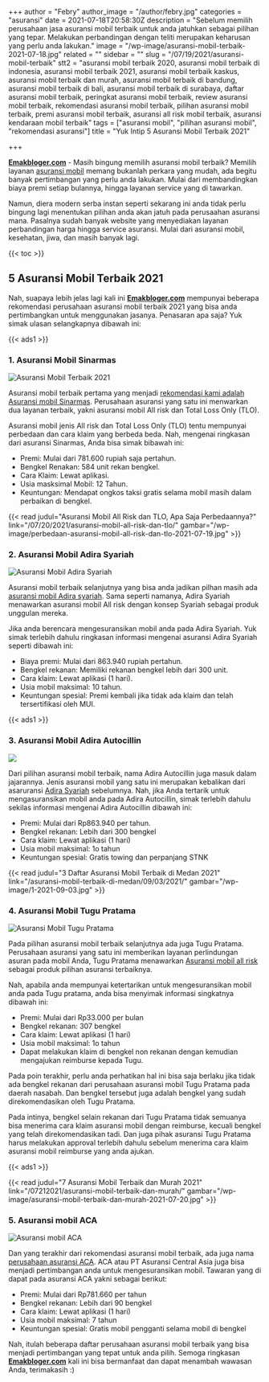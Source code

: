 +++
author = "Febry"
author_image = "/author/febry.jpg"
categories = "asuransi"
date = 2021-07-18T20:58:30Z
description = "Sebelum memilih perusahaan jasa asuransi mobil terbaik untuk anda jatuhkan sebagai pilihan yang tepar. Melakukan perbandingan dengan teliti merupakan keharusan yang perlu anda lakukan."
image = "/wp-image/asuransi-mobil-terbaik-2021-07-18.jpg"
related = ""
sidebar = ""
slug = "/07/19/2021/asuransi-mobil-terbaik"
stt2 = "asuransi mobil terbaik 2020, asuransi mobil terbaik di indonesia, asuransi mobil terbaik 2021, asuransi mobil terbaik kaskus, asuransi mobil terbaik dan murah, asuransi mobil terbaik di bandung, asuransi mobil terbaik di bali, asuransi mobil terbaik di surabaya, daftar asuransi mobil terbaik, peringkat asuransi mobil terbaik, review asuransi mobil terbaik, rekomendasi asuransi mobil terbaik, pilihan asuransi mobil terbaik, premi asuransi mobil terbaik, asuransi all risk mobil terbaik, asuransi kendaraan mobil terbaik"
tags = ["asuransi mobil", "pilihan asuransi mobil", "rekomendasi asuransi"]
title = "Yuk Intip 5 Asuransi Mobil Terbaik 2021"

+++

[**Emakbloger.com**](/) - Masih bingung memilih asuransi mobil terbaik? Memilih layanan [asuransi mobil](/tags/asuransi-mobil) memang bukanlah perkara yang mudah, ada begitu banyak pertimbangan yang perlu anda lakukan. Mulai dari membandingkan biaya premi setiap bulannya, hingga layanan service yang di tawarkan.

Namun, diera modern serba instan seperti sekarang ini anda tidak perlu bingung lagi menentukan pilihan anda akan jatuh pada perusaahan asuransi mana. Pasalnya sudah banyak website yang menyediakan layanan perbandingan harga hingga service asuransi. Mulai dari asuransi mobil, kesehatan, jiwa, dan masih banyak lagi.

{{< toc >}}

## 5 Asuransi Mobil Terbaik 2021

Nah, suapaya lebih jelas lagi kali ini [**Emakbloger.com**](/) mempunyai beberapa rekomendasi perusahaan asuransi mobil terbaik 2021 yang bisa anda pertimbangkan untuk menggunakan jasanya. Penasaran apa saja? Yuk simak ulasan selangkapnya dibawah ini:

{{< ads1 >}}

### 1. Asuransi Mobil Sinarmas

![Asuransi Mobil Terbaik 2021](/wp-image/asuransi-mobil-terbaik-2021-2021-09-07.jpg "Asuransi Mobil Terbaik 2021")

Asuransi mobil terbaik pertama yang menjadi [rekomendasi kami adalah Asuransi mobil Sinarmas](/tags/rekomendasi-asuransi). Perusahaan asuransi yang satu ini menwarkan dua layanan terbaik, yakni asuransi mobil All risk dan Total Loss Only (TLO).

Asuransi mobil jenis All risk dan Total Loss Only (TLO) tentu mempunyai perbedaan dan cara klaim yang berbeda beda. Nah, mengenai ringkasan dari asuransi Sinarmas, Anda bisa simak bibawah ini:

- Premi: Mulai dari 781.600 rupiah saja pertahun.
- Bengkel Renakan: 584 unit rekan bengkel.
- Cara Klaim: Lewat aplikasi.
- Usia masksimal Mobil: 12 Tahun.
- Keuntungan: Mendapat ongkos taksi gratis selama mobil masih dalam perbaikan di bengkel.

{{< read judul="Asuransi Mobil All Risk dan TLO, Apa Saja Perbedaannya?" link="/07/20/2021/asuransi-mobil-all-risk-dan-tlo/" gambar="/wp-image/perbedaan-asuransi-mobil-all-risk-dan-tlo-2021-07-19.jpg" >}}

### 2. Asuransi Mobil Adira Syariah

![Asuransi Mobil Adira Syariah](/wp-image/asuransi-mobil-adira-syariah-2021-09-07.jpg "Asuransi Mobil Adira Syariah")

Asuransi mobil terbaik selanjutnya yang bisa anda jadikan pilhan masih ada [asuransi mobil Adira syariah](/tags/pilihan-asuransi-mobil). Sama seperti namanya, Adira Syariah menawarkan asuransi mobil All risk dengan konsep Syariah sebagai produk unggulan mereka.

Jika anda berencara mengesuransikan mobil anda pada Adira Syariah. Yuk simak terlebih dahulu ringkasan informasi mengenai asuransi Adira Syariah seperti dibawah ini:

- Biaya premi: Mulai dari 863.940 rupiah pertahun.
- Bengkel rekanan: Memiliki rekanan bengkel lebih dari 300 unit.
- Cara klaim: Lewat aplikasi (1 hari).
- Usia mobil maksimal: 10 tahun.
- Keuntungan spesial: Premi kembali jika tidak ada klaim dan telah tersertifikasi oleh MUI.

{{< ads1 >}}

### 3. Asuransi Mobil Adira Autocillin

![](/wp-image/asuransi-mobil-adira-autocillin-2021-09-07.jpg)

Dari pilihan asuransi mobil terbaik, nama Adira Autocillin juga masuk dalam jajarannya. Jenis asuransi mobil yang satu ini merupakan kebalikan dari asaruransi [Adira Syariah](/tags/asuransi-mobil) sebelumnya. Nah, jika Anda tertarik untuk mengasuransikan mobil anda pada Adira Autocillin, simak terlebih dahulu sekilas informasi mengenai Adira Autocillin dibawah ini:

- Premi: Mulai dari Rp863.940 per tahun.
- Bengkel rekanan: Lebih dari 300 bengkel
- Cara klaim: Lewat aplikasi (1 hari)
- Usia mobil maksimal: 1o tahun
- Keuntungan spesial: Gratis towing dan perpanjang STNK

{{< read judul="3 Daftar Asuransi Mobil Terbaik di Medan 2021" link="/asuransi-mobil-terbaik-di-medan/09/03/2021/" gambar="/wp-image/1-2021-09-03.jpg" >}}

### 4. Asuransi Mobil Tugu Pratama

![Asuransi Mobil Tugu Pratama](/wp-image/asuransi-mobil-tugu-pratama-2021-09-07.jpg "Asuransi Mobil Tugu Pratama")

Pada pilihan asuransi mobil terbaik selanjutnya ada juga Tugu Pratama. Perusahaan asuransi yang satu ini memberikan layanan perlindungan asuran pada mobil Anda, Tugu Pratama menawarkan [Asuransi mobil all risk](/tags/asuransi-mobil) sebagai produk pilihan asuransi terbaiknya.

Nah, apabila anda mempunyai ketertarikan untuk mengesuransikan mobil anda pada Tugu pratama, anda bisa menyimak informasi singkatnya dibawah ini:

- Premi: Mulai dari Rp33.000 per bulan
- Bengkel rekanan: 307 bengkel
- Cara klaim: Lewat aplikasi (1 hari)
- Usia mobil maksimal: 1o tahun
- Dapat melakukan klaim di bengkel non rekanan dengan kemudian mengajukan reimburse kepada Tugu.

Pada poin terakhir, perlu anda perhatikan hal ini bisa saja berlaku jika tidak ada bengkel rekanan dari perusahaan asuransi mobil Tugu Pratama pada daerah nasabah. Dan bengkel tersebut juga adalah bengkel yang sudah direkomendasikan oleh Tugu Pratama.

Pada intinya, bengkel selain rekanan dari Tugu Pratama tidak semuanya bisa menerima cara klaim asuransi mobil dengan reimburse, kecuali bengkel yang telah direkomendasikan tadi. Dan juga pihak asuransi Tugu Pratama harus melakukan approval terlebih dahulu sebelum menerima cara klaim asuransi mobil reimburse yang anda ajukan.

{{< ads1 >}}

{{< read judul="7 Asuransi Mobil Terbaik dan Murah 2021" link="/07212021/asuransi-mobil-terbaik-dan-murah/" gambar="/wp-image/asuransi-mobil-terbaik-dan-murah-2021-07-20.jpg" >}}

### 5. Asuransi mobil ACA

![Asuransi mobil ACA](/wp-image/asuransi-mobil-aca-2021-09-07.jpg "Asuransi mobil ACA")

Dan yang terakhir dari rekomendasi asuransi mobil terbaik, ada juga nama [perusahaan asuransi ACA](/tags/asuransi-mobil). ACA atau PT Asuransi Central Asia juga bisa menjadi pertimbangan anda untuk mengesuransikan mobil. Tawaran yang di dapat pada asuransi ACA yakni sebagai berikut:

- Premi: Mulai dari Rp781.660 per tahun
- Bengkel rekanan: Lebih dari 90 bengkel
- Cara klaim: Lewat aplikasi (1 hari)
- Usia mobil maksimal: 7 tahun
- Keuntungan spesial: Gratis mobil pengganti selama mobil di bengkel

Nah, itulah beberapa daftar perusahaan asuransi mobil terbaik yang bisa menjadi pertimbangan yang tepat untuk anda pilih. Semoga ringkasan [**Emakbloger.com**](/) kali ini bisa bermanfaat dan dapat menambah wawasan Anda, terimakasih :)
